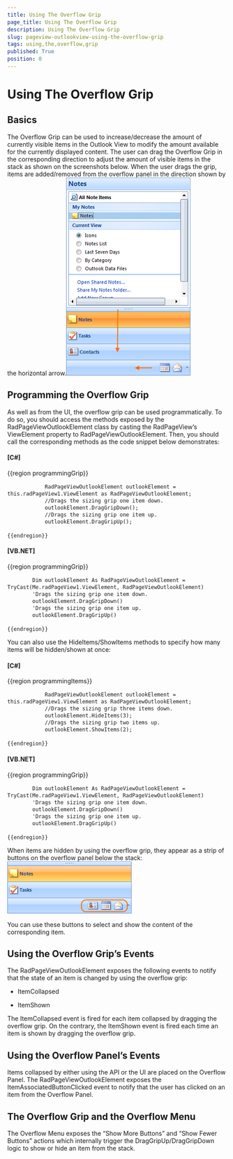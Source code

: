 ```yaml
---
title: Using The Overflow Grip
page_title: Using The Overflow Grip
description: Using The Overflow Grip
slug: pageview-outlookview-using-the-overflow-grip
tags: using,the,overflow,grip
published: True
position: 0
---
```


# Using The Overflow Grip



## Basics

The Overflow Grip can be used to increase/decrease the amount of currently visible items in the Outlook View to
        modify the amount available for the currently displayed content. The user can drag the Overflow Grip in the corresponding
        direction to adjust the amount of visible items in the stack as shown on the screenshots below. When the user drags the grip,
        items are added/removed from the overflow panel in the direction shown by the horizontal arrow.![](images/pageview-outlookview-using-the-overflow001.png)

## Programming the Overflow Grip

As well as from the UI, the overflow grip can be used programmatically. To do so, you should access the methods
        exposed by the RadPageViewOutlookElement class by casting the RadPageView’s ViewElement property to RadPageViewOutlookElement.
        Then, you should call the corresponding methods as the code snippet below demonstrates:

#### __[C#]__

{{region programmingGrip}}
	
	            RadPageViewOutlookElement outlookElement = this.radPageView1.ViewElement as RadPageViewOutlookElement;
	            //Drags the sizing grip one item down.
	            outlookElement.DragGripDown();
	            //Drags the sizing grip one item up.
	            outlookElement.DragGripUp();
	
	{{endregion}}



#### __[VB.NET]__

{{region programmingGrip}}
	
	        Dim outlookElement As RadPageViewOutlookElement = TryCast(Me.radPageView1.ViewElement, RadPageViewOutlookElement)
	        'Drags the sizing grip one item down.
	        outlookElement.DragGripDown()
	        'Drags the sizing grip one item up.
	        outlookElement.DragGripUp()
	
	{{endregion}}



You can also use the HideItems/ShowItems methods to specify how many items will be hidden/shown at once:

#### __[C#]__

{{region programmingItems}}
	
	            RadPageViewOutlookElement outlookElement = this.radPageView1.ViewElement as RadPageViewOutlookElement;
	            //Drags the sizing grip three items down.
	            outlookElement.HideItems(3);
	            //Drags the sizing grip two items up.
	            outlookElement.ShowItems(2);
	
	{{endregion}}



#### __[VB.NET]__

{{region programmingGrip}}
	
	        Dim outlookElement As RadPageViewOutlookElement = TryCast(Me.radPageView1.ViewElement, RadPageViewOutlookElement)
	        'Drags the sizing grip one item down.
	        outlookElement.DragGripDown()
	        'Drags the sizing grip one item up.
	        outlookElement.DragGripUp()
	
	{{endregion}}



When items are hidden by using the overflow grip, they appear as a strip of buttons on the overflow panel below the stack:![](images/pageview-outlookview-using-the-overflow002.png)

You can use these buttons to select and show the content of the corresponding item.

## Using the Overflow Grip’s Events

The RadPageViewOutlookElement exposes the following events to notify that the state of an item is changed by using the overflow grip:

* ItemCollapsed
          

* ItemShown
          

The ItemCollapsed event is fired for each item collapsed by dragging the overflow grip. On the contrary, the ItemShown event is
        fired each time an item is shown by dragging the overflow grip.

## Using the Overflow Panel’s Events

Items collapsed by either using the API or the UI are placed on the Overflow Panel. The RadPageViewOutlookElement exposes the ItemAssociatedButtonClicked event to notify that the user has clicked on an item from the Overflow Panel.

## The Overflow Grip and the Overflow Menu

The Overflow Menu exposes the “Show More Buttons” and “Show Fewer Buttons” actions which internally trigger the DragGripUp/DragGripDown
        logic to show or hide an item from the stack.
